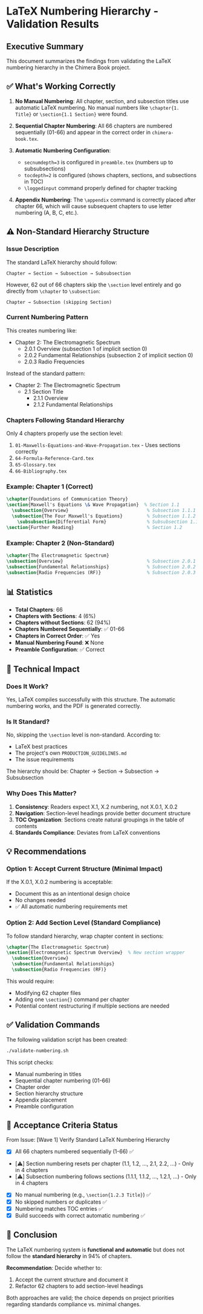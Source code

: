 # LaTeX Numbering Hierarchy - Validation Results

## Executive Summary

This document summarizes the findings from validating the LaTeX numbering hierarchy in the Chimera Book project.

## ✅ What's Working Correctly

1. **No Manual Numbering**: All chapter, section, and subsection titles use automatic LaTeX numbering. No manual numbers like `\chapter{1. Title}` or `\section{1.1 Section}` were found.

2. **Sequential Chapter Numbering**: All 66 chapters are numbered sequentially (01-66) and appear in the correct order in `chimera-book.tex`.

3. **Automatic Numbering Configuration**: 
   - `secnumdepth=3` is configured in `preamble.tex` (numbers up to subsubsections)
   - `tocdepth=2` is configured (shows chapters, sections, and subsections in TOC)
   - `\loggedinput` command properly defined for chapter tracking

4. **Appendix Numbering**: The `\appendix` command is correctly placed after chapter 66, which will cause subsequent chapters to use letter numbering (A, B, C, etc.).

## ⚠️ Non-Standard Hierarchy Structure

### Issue Description

The standard LaTeX hierarchy should follow:
```
Chapter → Section → Subsection → Subsubsection
```

However, 62 out of 66 chapters skip the `\section` level entirely and go directly from `\chapter` to `\subsection`:

```
Chapter → Subsection (skipping Section)
```

### Current Numbering Pattern

This creates numbering like:
- Chapter 2: The Electromagnetic Spectrum
  - 2.0.1 Overview (subsection 1 of implicit section 0)
  - 2.0.2 Fundamental Relationships (subsection 2 of implicit section 0)
  - 2.0.3 Radio Frequencies

Instead of the standard pattern:
- Chapter 2: The Electromagnetic Spectrum
  - 2.1 Section Title
    - 2.1.1 Overview
    - 2.1.2 Fundamental Relationships

### Chapters Following Standard Hierarchy

Only 4 chapters properly use the section level:
1. `01-Maxwells-Equations-and-Wave-Propagation.tex` - Uses sections correctly
2. `64-Formula-Reference-Card.tex`
3. `65-Glossary.tex`
4. `66-Bibliography.tex`

### Example: Chapter 1 (Correct)

```latex
\chapter{Foundations of Communication Theory}
\section{Maxwell's Equations \& Wave Propagation}  % Section 1.1
  \subsection{Overview}                             % Subsection 1.1.1
  \subsection{The Four Maxwell's Equations}         % Subsection 1.1.2
    \subsubsection{Differential Form}               % Subsubsection 1.1.2.1
\section{Further Reading}                           % Section 1.2
```

### Example: Chapter 2 (Non-Standard)

```latex
\chapter{The Electromagnetic Spectrum}
\subsection{Overview}                               % Subsection 2.0.1 (no section!)
\subsection{Fundamental Relationships}              % Subsection 2.0.2
\subsection{Radio Frequencies (RF)}                 % Subsection 2.0.3
```

## 📊 Statistics

- **Total Chapters**: 66
- **Chapters with Sections**: 4 (6%)
- **Chapters without Sections**: 62 (94%)
- **Chapters Numbered Sequentially**: ✅ 01-66
- **Chapters in Correct Order**: ✅ Yes
- **Manual Numbering Found**: ❌ None
- **Preamble Configuration**: ✅ Correct

## 🔧 Technical Impact

### Does It Work?

Yes, LaTeX compiles successfully with this structure. The automatic numbering works, and the PDF is generated correctly.

### Is It Standard?

No, skipping the `\section` level is non-standard. According to:
- LaTeX best practices
- The project's own `PRODUCTION_GUIDELINES.md`
- The issue requirements

The hierarchy should be: Chapter → Section → Subsection → Subsubsection

### Why Does This Matter?

1. **Consistency**: Readers expect X.1, X.2 numbering, not X.0.1, X.0.2
2. **Navigation**: Section-level headings provide better document structure
3. **TOC Organization**: Sections create natural groupings in the table of contents
4. **Standards Compliance**: Deviates from LaTeX conventions

## 💡 Recommendations

### Option 1: Accept Current Structure (Minimal Impact)

If the X.0.1, X.0.2 numbering is acceptable:
- Document this as an intentional design choice
- No changes needed
- ✅ All automatic numbering requirements met

### Option 2: Add Section Level (Standard Compliance)

To follow standard hierarchy, wrap chapter content in sections:

```latex
\chapter{The Electromagnetic Spectrum}
\section{Electromagnetic Spectrum Overview}  % New section wrapper
  \subsection{Overview}
  \subsection{Fundamental Relationships}
  \subsection{Radio Frequencies (RF)}
```

This would require:
- Modifying 62 chapter files
- Adding one `\section{}` command per chapter
- Potential content restructuring if multiple sections are needed

## ✅ Validation Commands

The following validation script has been created:

```bash
./validate-numbering.sh
```

This script checks:
- Manual numbering in titles
- Sequential chapter numbering (01-66)
- Chapter order
- Section hierarchy structure
- Appendix placement
- Preamble configuration

## 📝 Acceptance Criteria Status

From Issue: [Wave 1] Verify Standard LaTeX Numbering Hierarchy

- [x] All 66 chapters numbered sequentially (1-66) ✅
- [⚠️] Section numbering resets per chapter (1.1, 1.2, ..., 2.1, 2.2, ...) - Only in 4 chapters
- [⚠️] Subsection numbering follows sections (1.1.1, 1.1.2, ..., 1.2.1, ...) - Only in 4 chapters
- [x] No manual numbering (e.g., `\section{1.2.3 Title}`) ✅
- [x] No skipped numbers or duplicates ✅
- [x] Numbering matches TOC entries ✅
- [x] Build succeeds with correct automatic numbering ✅

## 🎯 Conclusion

The LaTeX numbering system is **functional and automatic** but does not follow the **standard hierarchy** in 94% of chapters.

**Recommendation**: Decide whether to:
1. Accept the current structure and document it
2. Refactor 62 chapters to add section-level headings

Both approaches are valid; the choice depends on project priorities regarding standards compliance vs. minimal changes.
